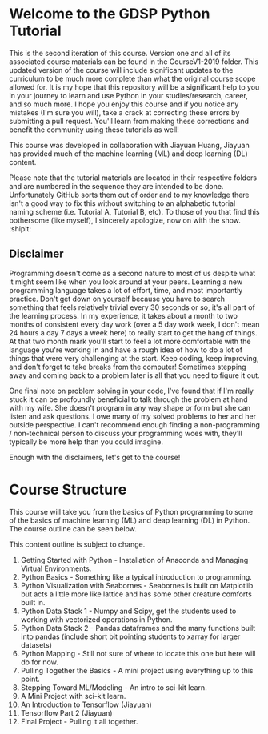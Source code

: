 # Welcome to the GDSP Python Tutorial
This is the second iteration of this course. Version one and all of its associated course materials can be found in the CourseV1-2019 folder. This updated version of the course will include significant updates to the curriculum to be much more complete than what the original course scope allowed for. It is my hope that this repository will be a significant help to you in your journey to learn and use Python in your studies/research, career, and so much more. I hope you enjoy this course and if you notice any mistakes (I'm sure you will), take a crack at correcting these errors by submitting a pull request. You'll learn from making these corrections and benefit the community using these tutorials as well!

This course was developed in collaboration with Jiayuan Huang, Jiayuan has provided much of the machine learning (ML) and deep learning (DL) content.

Please note that the tutorial materials are located in their respective folders and are numbered in the sequence they are intended to be done. Unfortunately GitHub sorts them out of order and to my knowledge there isn't a good way to fix this without switching to an alphabetic tutorial naming scheme (i.e. Tutorial A, Tutorial B, etc). To those of you that find this bothersome (like myself), I sincerely apologize, now on with the show. :shipit:

## Disclaimer
Programming doesn't come as a second nature to most of us despite what it might seem like when you look around at your peers. Learning a new programming language takes a lot of effort, time, and most importantly practice. Don't get down on yourself because you have to search something that feels relatively trivial every 30 seconds or so, it's all part of the learning process. In my experience, it takes about a month to two months of consistent every day work (over a 5 day work week, I don't mean 24 hours a day 7 days a week here) to really start to get the hang of things. At that two month mark you'll start to feel a lot more comfortable with the language you're working in and have a rough idea of how to do a lot of things that were very challenging at the start. Keep coding, keep improving, and don't forget to take breaks from the computer! Sometimes stepping away and coming back to a problem later is all that you need to figure it out.

One final note on problem solving in your code, I've found that if I'm really stuck it can be profoundly beneficial to talk through the problem at hand with my wife. She doesn't program in any way shape or form but she can listen and ask questions. I owe many of my solved problems to her and her outside perspective. I can't recommend enough finding a non-programming / non-technical person to discuss your programming woes with, they'll typically be more help than you could imagine.

Enough with the disclaimers, let's get to the course!

# Course Structure
This course will take you from the basics of Python programming to some of the basics of machine learning (ML) and deap learning (DL) in Python. The course outline can be seen below.

This content outline is subject to change.


1. Getting Started with Python - Installation of Anaconda and Managing Virtual Environments.
2. Python Basics - Something like a typical introduction to programming.
3. Python Visualization with Seabornes - Seabornes is built on Matplotlib but acts a little more like lattice and has some other creature comforts built in.
4. Python Data Stack 1 - Numpy and Scipy, get the students used to working with vectorized operations in Python.
5. Python Data Stack 2 - Pandas dataframes and the many functions built into pandas (include short bit pointing students to xarray for larger datasets)
6. Python Mapping - Still not sure of where to locate this one but here will do for now.
7. Pulling Together the Basics - A mini project using everything up to this point.
8. Stepping Toward ML/Modeling - An intro to sci-kit learn.
9. A Mini Project with sci-kit learn.
10. An Introduction to Tensorflow (Jiayuan)
11. Tensorflow Part 2 (Jiayuan)
12. Final Project - Pulling it all together.